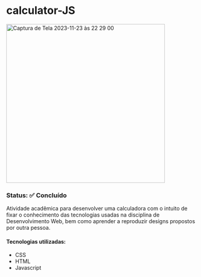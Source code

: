 # calculator-JS

<img width="420" alt="Captura de Tela 2023-11-23 às 22 29 00" src="https://github.com/josielqrozjr/calculator-JS/assets/131998280/fbf16529-c3a7-4c86-a210-1606da04c0fa">

### Status: ✅ Concluído
Atividade acadêmica para desenvolver uma calculadora com o intuito de fixar o conhecimento das tecnologias usadas na disciplina de Desenvolvimento Web, bem como aprender a reproduzir designs propostos por outra pessoa.

<h4>Tecnologias utilizadas:</h4>
<ul>
 <li>CSS</li>
 <li>HTML</li>
 <li>Javascript</li>
</ul>

